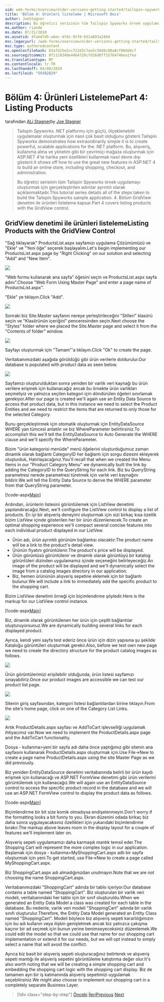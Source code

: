```yaml
---
uid: web-forms/overview/older-versions-getting-started/tailspin-spyworks/tailspin-spyworks-part-4
title: 'Bölüm 4: Ürünleri listeleme | Microsoft Docs'
author: JoeStagner
description: Bu öğretici serisinin tüm Tailspin Spyworks örnek uygulamayı oluşturmak için gerçekleştirilen adımlar ayrıntılı olarak açıklanmaktadır. 4. Bölüm GridView Sözl ile ürünleri listeleme kapsayan...
ms.author: riande
ms.date: 07/21/2010
ms.assetid: 4fab47d5-a6ec-4fdc-91f0-651a093a24b9
msc.legacyurl: /web-forms/overview/older-versions-getting-started/tailspin-spyworks/tailspin-spyworks-part-4
msc.type: authoredcontent
ms.openlocfilehash: 63afd25e2ccf22d3c7ae5c5048c80a8cf060d4cf
ms.sourcegitcommit: 0f1119340e4464720cfd16d0ff15764746ea1fea
ms.translationtype: MT
ms.contentlocale: tr-TR
ms.lasthandoff: 04/09/2019
ms.locfileid: "59382829"
---
```

# <a name="part-4-listing-products"></a><span data-ttu-id="91e28-104">Bölüm 4: Ürünleri Listeleme</span><span class="sxs-lookup"><span data-stu-id="91e28-104">Part 4: Listing Products</span></span>

<span data-ttu-id="91e28-105">tarafından [ALi Stagner](https://github.com/JoeStagner)</span><span class="sxs-lookup"><span data-stu-id="91e28-105">by [Joe Stagner](https://github.com/JoeStagner)</span></span>

> <span data-ttu-id="91e28-106">Tailspin Spyworks .NET platformu için güçlü, ölçeklenebilir uygulamalar oluşturmak için nasıl çok basit olduğunu gösterir.</span><span class="sxs-lookup"><span data-stu-id="91e28-106">Tailspin Spyworks demonstrates how extraordinarily simple it is to create powerful, scalable applications for the .NET platform.</span></span> <span data-ttu-id="91e28-107">Bu, alışveriş, kullanıma alma ve yönetim gibi bir çevrimiçi mağaza oluşturmak için ASP.NET 4'te harika yeni özellikleri kullanmak nasıl devre dışı gösterir.</span><span class="sxs-lookup"><span data-stu-id="91e28-107">It shows off how to use the great new features in ASP.NET 4 to build an online store, including shopping, checkout, and administration.</span></span>
> 
> <span data-ttu-id="91e28-108">Bu öğretici serisinin tüm Tailspin Spyworks örnek uygulamayı oluşturmak için gerçekleştirilen adımlar ayrıntılı olarak açıklanmaktadır.</span><span class="sxs-lookup"><span data-stu-id="91e28-108">This tutorial series details all of the steps taken to build the Tailspin Spyworks sample application.</span></span> <span data-ttu-id="91e28-109">4. Bölüm GridView denetimi ile ürünleri listeleme kapsar.</span><span class="sxs-lookup"><span data-stu-id="91e28-109">Part 4 covers listing products with the GridView control.</span></span>


## <a id="_Toc260221670"></a>  <span data-ttu-id="91e28-110">GridView denetimi ile ürünleri listeleme</span><span class="sxs-lookup"><span data-stu-id="91e28-110">Listing Products with the GridView Control</span></span>

<span data-ttu-id="91e28-111">"Sağ tıklayarak" ProductsList.aspx sayfamızı uygulama Çözümümüzü ve "Ekle" ve "Yeni öğe" seçerek başlayalım.</span><span class="sxs-lookup"><span data-stu-id="91e28-111">Let's begin implementing our ProductsList.aspx page by "Right Clicking" on our solution and selecting "Add" and "New Item".</span></span>

![](tailspin-spyworks-part-4/_static/image1.jpg)

<span data-ttu-id="91e28-112">"Web formu kullanarak ana sayfa" öğesini seçin ve ProductsList.aspx sayfa adını".</span><span class="sxs-lookup"><span data-stu-id="91e28-112">Choose "Web Form Using Master Page" and enter a page name of ProductsList.aspx".</span></span>

<span data-ttu-id="91e28-113">"Ekle" ye tıklayın.</span><span class="sxs-lookup"><span data-stu-id="91e28-113">Click "Add".</span></span>

![](tailspin-spyworks-part-4/_static/image2.jpg)

<span data-ttu-id="91e28-114">Sonraki biz Site.Master sayfanın nereye yerleştirileceğini "Stilleri" klasörü seçin ve "Klasörünün içeriğini" penceresinden seçin.</span><span class="sxs-lookup"><span data-stu-id="91e28-114">Next choose the "Styles" folder where we placed the Site.Master page and select it from the "Contents of folder" window.</span></span>

![](tailspin-spyworks-part-4/_static/image3.jpg)

<span data-ttu-id="91e28-115">Sayfayı oluşturmak için "Tamam"'a tıklayın.</span><span class="sxs-lookup"><span data-stu-id="91e28-115">Click "Ok" to create the page.</span></span>

<span data-ttu-id="91e28-116">Veritabanımızdaki aşağıda görüldüğü gibi ürün verilerle doldurulur.</span><span class="sxs-lookup"><span data-stu-id="91e28-116">Our database is populated with product data as seen below.</span></span>

![](tailspin-spyworks-part-4/_static/image4.jpg)

<span data-ttu-id="91e28-117">Sayfamızı oluşturulduktan sonra yeniden bir varlık veri kaynağı bu ürün verilere erişmek için kullanacağız ancak bu örnekte ürün varlıkları seçmeliyiz ve yalnızca seçilen kategori için döndürülen öğeleri sınırlamak gerekiyor.</span><span class="sxs-lookup"><span data-stu-id="91e28-117">After our page is created we'll again use an Entity Data Source to access that product data, but in this instance we need to select the Product Entities and we need to restrict the items that are returned to only those for the selected Category.</span></span>

<span data-ttu-id="91e28-118">Bunu gerçekleştirmek için otomatik oluşturmak için EntityDataSource WHERE yan tümcesi anlatılır ve biz WhereParameter belirtirsiniz.</span><span class="sxs-lookup"><span data-stu-id="91e28-118">To accomplish this we'll tell the EntityDataSource to Auto Generate the WHERE clause and we'll specify the WhereParameter.</span></span>

<span data-ttu-id="91e28-119">Bizim "ürün kategorisi menüde" menü öğelerini oluşturduğumuz zaman dinamik olarak bağlantı CategoryID her bağlantı için sorgu dizesini ekleyerek oluşturduk, Hatırlayacağınız.</span><span class="sxs-lookup"><span data-stu-id="91e28-119">You'll recall that when we created the Menu Items in our "Product Category Menu" we dynamically built the link by adding the CategoryID to the QueryString for each link.</span></span> <span data-ttu-id="91e28-120">Biz bu QueryString parametresi nerede parametresi türetmek için varlık veri kaynağını bildirir.</span><span class="sxs-lookup"><span data-stu-id="91e28-120">We will tell the Entity Data Source to derive the WHERE parameter from that QueryString parameter.</span></span>

[!code-aspx[Main](tailspin-spyworks-part-4/samples/sample1.aspx)]

<span data-ttu-id="91e28-121">Ardından, ürünlerin listesini görüntülemek için ListView denetimi yapılandıracağız.</span><span class="sxs-lookup"><span data-stu-id="91e28-121">Next, we'll configure the ListView control to display a list of products.</span></span> <span data-ttu-id="91e28-122">En iyi bir alışveriş deneyimi oluşturmak için sizi birkaç kısa özellik bizim ListVew içinde gösterilen her bir ürün düzenlenecek.</span><span class="sxs-lookup"><span data-stu-id="91e28-122">To create an optimal shopping experience we'll compact several concise features into each individual product displayed in our ListVew.</span></span>

- <span data-ttu-id="91e28-123">Ürün adı, ürün ayrıntılı görünüm bağlantısı olacaktır.</span><span class="sxs-lookup"><span data-stu-id="91e28-123">The product name will be a link to the product's detail view.</span></span>
- <span data-ttu-id="91e28-124">Ürünün fiyatını görüntülenir.</span><span class="sxs-lookup"><span data-stu-id="91e28-124">The product's price will be displayed.</span></span>
- <span data-ttu-id="91e28-125">Ürün görüntüsü görüntülenir ve dinamik olarak görüntüyü bir katalog görüntüleri dizinden uygulamamız içinde seçeneğini belirleyeceğiz.</span><span class="sxs-lookup"><span data-stu-id="91e28-125">An image of the product will be displayed and we'll dynamically select the image from a catalog images directory in our application.</span></span>
- <span data-ttu-id="91e28-126">Biz, hemen ürününün alışveriş sepetine eklemek için bir bağlantı bulunur.</span><span class="sxs-lookup"><span data-stu-id="91e28-126">We will include a link to immediately add the specific product to the shopping cart.</span></span>

<span data-ttu-id="91e28-127">Bizim ListView denetimi örneği için biçimlendirme şöyledir.</span><span class="sxs-lookup"><span data-stu-id="91e28-127">Here is the markup for our ListView control instance.</span></span>

[!code-aspx[Main](tailspin-spyworks-part-4/samples/sample2.aspx)]

<span data-ttu-id="91e28-128">Biz, dinamik olarak görüntülenen her ürün için çeşitli bağlantılar oluşturuyorsunuz.</span><span class="sxs-lookup"><span data-stu-id="91e28-128">We are dynamically building several links for each displayed product.</span></span>

<span data-ttu-id="91e28-129">Ayrıca, kendi yeni sayfa test ederiz önce ürün için dizin yapısına şu şekilde Kataloğu görüntüleri oluşturmak gerekir.</span><span class="sxs-lookup"><span data-stu-id="91e28-129">Also, before we test own new page we need to create the directory structure for the product catalog images as follows.</span></span>

![](tailspin-spyworks-part-4/_static/image1.png)

<span data-ttu-id="91e28-130">Ürün görüntülerimizi erişilebilir olduğunda, ürün listesi sayfamızı sınayabiliriz.</span><span class="sxs-lookup"><span data-stu-id="91e28-130">Once our product images are accessible we can test our product list page.</span></span>

![](tailspin-spyworks-part-4/_static/image5.jpg)

<span data-ttu-id="91e28-131">Sitenin giriş sayfasından, kategori listesi bağlantılardan birine tıklayın.</span><span class="sxs-lookup"><span data-stu-id="91e28-131">From the site's home page, click on one of the Category List Links.</span></span>

![](tailspin-spyworks-part-4/_static/image6.jpg)

<span data-ttu-id="91e28-132">Artık ProductDetails.aspx sayfası ve AddToCart işlevselliği uygulamak ihtiyacımız var.</span><span class="sxs-lookup"><span data-stu-id="91e28-132">Now we need to implement the ProductDetails.aspx page and the AddToCart functionality.</span></span>

<span data-ttu-id="91e28-133">Dosya - kullanma&gt;yeni bir sayfa adı daha önce yaptığımız gibi sitenin ana sayfasını kullanarak ProductDetails.aspx oluşturmak için.</span><span class="sxs-lookup"><span data-stu-id="91e28-133">Use File-&gt;New to create a page name ProductDetails.aspx using the site Master Page as we did previously.</span></span>

<span data-ttu-id="91e28-134">Biz yeniden EntityDataSource denetimi veritabanında belirli bir ürün kaydı erişmek için kullanacağı ve ASP.NET FormView denetimi gibi ürün verilerini görüntülemek için kullanacağız.</span><span class="sxs-lookup"><span data-stu-id="91e28-134">We will again use an EntityDataSource control to access the specific product record in the database and we will use an ASP.NET FormView control to display the product data as follows.</span></span>

[!code-aspx[Main](tailspin-spyworks-part-4/samples/sample3.aspx)]

<span data-ttu-id="91e28-135">Biçimlendirme bir bit size komik olmadıysa endişelenmeyin.</span><span class="sxs-lookup"><span data-stu-id="91e28-135">Don't worry if the formatting looks a bit funny to you.</span></span> <span data-ttu-id="91e28-136">Ekran düzenini odada birkaç biz daha sonra uygulayacaksınız özellikleri için yukarıdaki biçimlendirme bırakır.</span><span class="sxs-lookup"><span data-stu-id="91e28-136">The markup above leaves room in the display layout for a couple of features we'll implement later on.</span></span>

<span data-ttu-id="91e28-137">Alışveriş sepeti uygulamamızı daha karmaşık mantık temsil eder.</span><span class="sxs-lookup"><span data-stu-id="91e28-137">The Shopping Cart will represent the more complex logic in our application.</span></span> <span data-ttu-id="91e28-138">Başlamak için dosya - kullanma&gt;MyShoppingCart.aspx adlı bir sayfa oluşturmak için yeni.</span><span class="sxs-lookup"><span data-stu-id="91e28-138">To get started, use File-&gt;New to create a page called MyShoppingCart.aspx.</span></span>

<span data-ttu-id="91e28-139">Biz ShoppingCart.aspx adı almadığınızdan unutmayın.</span><span class="sxs-lookup"><span data-stu-id="91e28-139">Note that we are not choosing the name ShoppingCart.aspx.</span></span>

<span data-ttu-id="91e28-140">Veritabanımızdaki "ShoppingCart" adında bir tablo içeriyor.</span><span class="sxs-lookup"><span data-stu-id="91e28-140">Our database contains a table named "ShoppingCart".</span></span> <span data-ttu-id="91e28-141">Biz oluşturulan bir varlık veri modeli, veritabanındaki her tablo için bir sınıf oluşturuldu.</span><span class="sxs-lookup"><span data-stu-id="91e28-141">When we generated an Entity Data Model a class was created for each table in the database.</span></span> <span data-ttu-id="91e28-142">Bu nedenle, varlık veri modeli "ShoppingCart" adında bir varlık sınıfı oluşturulur.</span><span class="sxs-lookup"><span data-stu-id="91e28-142">Therefore, the Entity Data Model generated an Entity Class named "ShoppingCart".</span></span> <span data-ttu-id="91e28-143">Modeli böylece biz alışveriş sepeti kararlılığımızın için bu adı kullanın veya ilişkin genişletmek ancak biz yalnızca çakışma kaçınır bir ad seçmek için bunun yerine benimseyeceksiniz düzenlemek.</span><span class="sxs-lookup"><span data-stu-id="91e28-143">We could edit the model so that we could use that name for our shopping cart implementation or extend it for our needs, but we will opt instead to simply select a name that will avoid the conflict.</span></span>

<span data-ttu-id="91e28-144">Ayrıca biz basit bir alışveriş sepeti oluşturacağınız belirterek ve alışveriş sepeti mantığı ile alışveriş sepetini görüntüleme katıştırma değer olur.</span><span class="sxs-lookup"><span data-stu-id="91e28-144">It's also worth noting that we will be creating a simple shopping cart and embedding the shopping cart logic with the shopping cart display.</span></span> <span data-ttu-id="91e28-145">Biz de tamamen ayrı bir iş katmanında alışveriş sepetimizi uygulamak seçebilirsiniz.</span><span class="sxs-lookup"><span data-stu-id="91e28-145">We might also choose to implement our shopping cart in a completely separate Business Layer.</span></span>

> [!div class="step-by-step"]
> <span data-ttu-id="91e28-146">[Önceki](tailspin-spyworks-part-3.md)
> [İleri](tailspin-spyworks-part-5.md)</span><span class="sxs-lookup"><span data-stu-id="91e28-146">[Previous](tailspin-spyworks-part-3.md)
[Next](tailspin-spyworks-part-5.md)</span></span>

